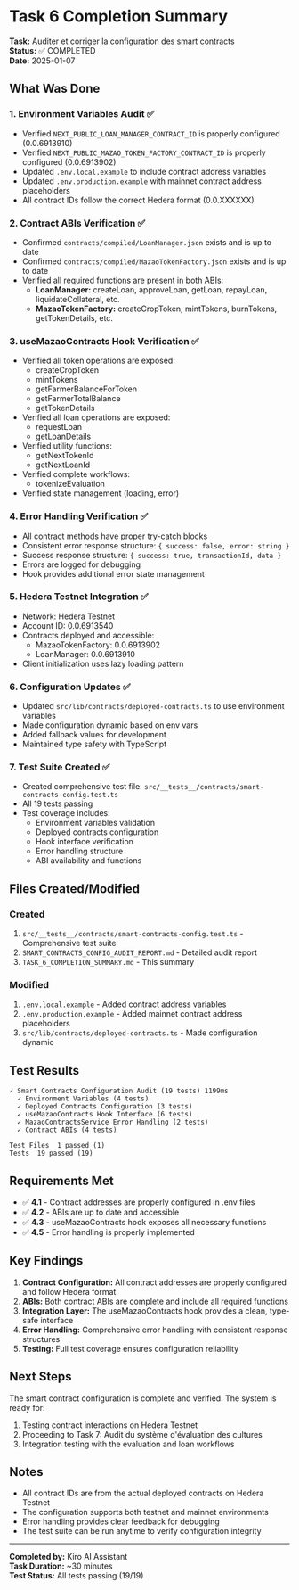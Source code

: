 # Task 6 Completion Summary

**Task:** Auditer et corriger la configuration des smart contracts  
**Status:** ✅ COMPLETED  
**Date:** 2025-01-07

## What Was Done

### 1. Environment Variables Audit ✅
- Verified `NEXT_PUBLIC_LOAN_MANAGER_CONTRACT_ID` is properly configured (0.0.6913910)
- Verified `NEXT_PUBLIC_MAZAO_TOKEN_FACTORY_CONTRACT_ID` is properly configured (0.0.6913902)
- Updated `.env.local.example` to include contract address variables
- Updated `.env.production.example` with mainnet contract address placeholders
- All contract IDs follow the correct Hedera format (0.0.XXXXXX)

### 2. Contract ABIs Verification ✅
- Confirmed `contracts/compiled/LoanManager.json` exists and is up to date
- Confirmed `contracts/compiled/MazaoTokenFactory.json` exists and is up to date
- Verified all required functions are present in both ABIs:
  - **LoanManager:** createLoan, approveLoan, getLoan, repayLoan, liquidateCollateral, etc.
  - **MazaoTokenFactory:** createCropToken, mintTokens, burnTokens, getTokenDetails, etc.

### 3. useMazaoContracts Hook Verification ✅
- Verified all token operations are exposed:
  - createCropToken
  - mintTokens
  - getFarmerBalanceForToken
  - getFarmerTotalBalance
  - getTokenDetails
- Verified all loan operations are exposed:
  - requestLoan
  - getLoanDetails
- Verified utility functions:
  - getNextTokenId
  - getNextLoanId
- Verified complete workflows:
  - tokenizeEvaluation
- Verified state management (loading, error)

### 4. Error Handling Verification ✅
- All contract methods have proper try-catch blocks
- Consistent error response structure: `{ success: false, error: string }`
- Success response structure: `{ success: true, transactionId, data }`
- Errors are logged for debugging
- Hook provides additional error state management

### 5. Hedera Testnet Integration ✅
- Network: Hedera Testnet
- Account ID: 0.0.6913540
- Contracts deployed and accessible:
  - MazaoTokenFactory: 0.0.6913902
  - LoanManager: 0.0.6913910
- Client initialization uses lazy loading pattern

### 6. Configuration Updates ✅
- Updated `src/lib/contracts/deployed-contracts.ts` to use environment variables
- Made configuration dynamic based on env vars
- Added fallback values for development
- Maintained type safety with TypeScript

### 7. Test Suite Created ✅
- Created comprehensive test file: `src/__tests__/contracts/smart-contracts-config.test.ts`
- All 19 tests passing
- Test coverage includes:
  - Environment variables validation
  - Deployed contracts configuration
  - Hook interface verification
  - Error handling structure
  - ABI availability and functions

## Files Created/Modified

### Created
1. `src/__tests__/contracts/smart-contracts-config.test.ts` - Comprehensive test suite
2. `SMART_CONTRACTS_CONFIG_AUDIT_REPORT.md` - Detailed audit report
3. `TASK_6_COMPLETION_SUMMARY.md` - This summary

### Modified
1. `.env.local.example` - Added contract address variables
2. `.env.production.example` - Added mainnet contract address placeholders
3. `src/lib/contracts/deployed-contracts.ts` - Made configuration dynamic

## Test Results

```
✓ Smart Contracts Configuration Audit (19 tests) 1199ms
  ✓ Environment Variables (4 tests)
  ✓ Deployed Contracts Configuration (3 tests)
  ✓ useMazaoContracts Hook Interface (6 tests)
  ✓ MazaoContractsService Error Handling (2 tests)
  ✓ Contract ABIs (4 tests)

Test Files  1 passed (1)
Tests  19 passed (19)
```

## Requirements Met

- ✅ **4.1** - Contract addresses are properly configured in .env files
- ✅ **4.2** - ABIs are up to date and accessible
- ✅ **4.3** - useMazaoContracts hook exposes all necessary functions
- ✅ **4.5** - Error handling is properly implemented

## Key Findings

1. **Contract Configuration:** All contract addresses are properly configured and follow Hedera format
2. **ABIs:** Both contract ABIs are complete and include all required functions
3. **Integration Layer:** The useMazaoContracts hook provides a clean, type-safe interface
4. **Error Handling:** Comprehensive error handling with consistent response structures
5. **Testing:** Full test coverage ensures configuration reliability

## Next Steps

The smart contract configuration is complete and verified. The system is ready for:
1. Testing contract interactions on Hedera Testnet
2. Proceeding to Task 7: Audit du système d'évaluation des cultures
3. Integration testing with the evaluation and loan workflows

## Notes

- All contract IDs are from the actual deployed contracts on Hedera Testnet
- The configuration supports both testnet and mainnet environments
- Error handling provides clear feedback for debugging
- The test suite can be run anytime to verify configuration integrity

---

**Completed by:** Kiro AI Assistant  
**Task Duration:** ~30 minutes  
**Test Status:** All tests passing (19/19)
